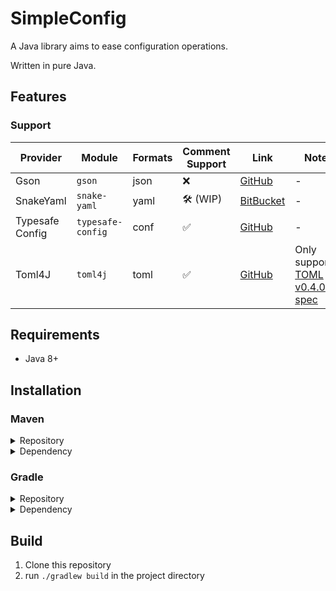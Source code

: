 # SimpleConfig
A Java library aims to ease configuration operations.

Written in pure Java.

## Features
### Support
| Provider        | Module            | Formats | Comment Support | Link                                                   | Note                                                        |
|-----------------|-------------------|---------|-----------------|--------------------------------------------------------|-------------------------------------------------------------|
| Gson            | `gson`            | json    | ❌               | [GitHub](https://github.com/google/gson)               | -                                                           |
| SnakeYaml       | `snake-yaml`      | yaml    | 🛠️ (WIP)       | [BitBucket](https://bitbucket.org/snakeyaml/snakeyaml) | -                                                           |
| Typesafe Config | `typesafe-config` | conf    | ✅               | [GitHub](https://github.com/lightbend/config)          | -                                                           |
| Toml4J          | `toml4j`          | toml    | ✅               | [GitHub](https://github.com/mwanji/toml4j)             | Only supports [TOML v0.4.0 spec](https://toml.io/en/v0.4.0) |

## Requirements
- Java 8+

## Installation
### Maven

<details>
<summary>Repository</summary>
    
```xml
<project>
    <repositories>
        <repository>
            <id>jitpack.io</id>
            <name>Jitpack</name>
            <url>https://jitpack.io/</url>
        </repository>
    </repositories>
</project>
```
</details>

<details>
<summary>Dependency</summary>

```xml
<project>
    <dependencies>
        <!-- module `core` -->
        <dependency>
            <groupId>com.github.BlockNeko-11.SimpleConfig</groupId>
            <artifactId>simpleconfig-core</artifactId>
            <version>[LATEST RELEASE]</version>
            <scope>compile</scope>
        </dependency>
        
        <!-- module `[CONFIG PROVIDER]` -->
        <dependency>
            <groupId>com.github.BlockNeko-11.SimpleConfig</groupId>
            <artifactId>simpleconfig-[CONFIG PROVIDER]</artifactId>
            <version>[LATEST RELEASE]</version>
            <scope>compile</scope>
        </dependency>
    </dependencies>
</project>
```
</details>

### Gradle

<details>
<summary>Repository</summary>

```gradle
repositories {
    maven {
        name = "Jitpack"
        url = "https://jitpack.io/"
    }
}
```
</details>

<details>
<summary>Dependency</summary>

```groovy
dependencies {
    // module `core`
    implementation "com.github.BlockNeko-11.SimpleConfig:simpleconfig-core:[LATEST RELEASE]"
    
    // module `[CONFIG PROVIDER]`
    implementation "com.github.BlockNeko-11.SimpleConfig:simpleconfig-[CONFIG PROVIDER]:[LATEST RELEASE]"
}
```
</details>

## Build
1. Clone this repository
2. run `./gradlew build` in the project directory
